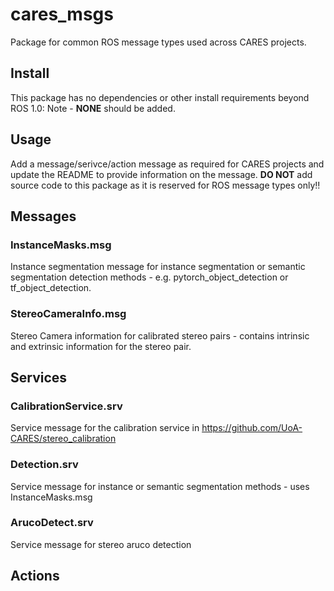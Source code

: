 # cares_msgs
Package for common ROS message types used across CARES projects.

## Install
This package has no dependencies or other install requirements beyond ROS 1.0: Note - **NONE** should be added.

## Usage
Add a message/serivce/action message as required for CARES projects and update the README to provide information on the message.
**DO NOT** add source code to this package as it is reserved for ROS message types only!!

## Messages

### InstanceMasks.msg
Instance segmentation message for instance segmentation or semantic segmentation detection methods - e.g. pytorch_object_detection or tf_object_detection.

### StereoCameraInfo.msg
Stereo Camera information for calibrated stereo pairs - contains intrinsic and extrinsic information for the stereo pair.

## Services

### CalibrationService.srv
Service message for the calibration service in https://github.com/UoA-CARES/stereo_calibration

### Detection.srv
Service message for instance or semantic segmentation methods - uses InstanceMasks.msg

### ArucoDetect.srv
Service message for stereo aruco detection 

## Actions
